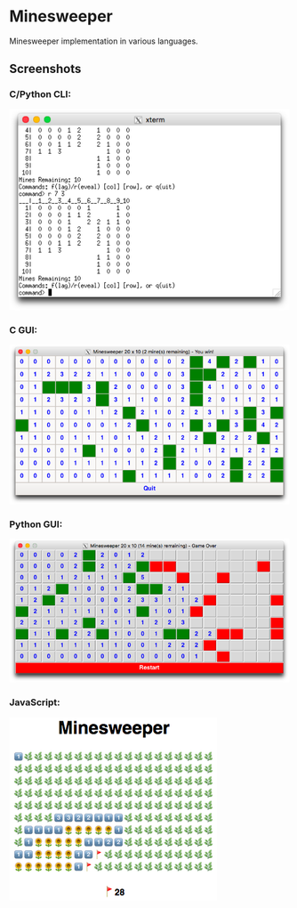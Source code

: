 # Minesweeper
Minesweeper implementation in various languages.

## Screenshots
### C/Python CLI:

![](screenshots/cli.png)

### C GUI:

![](screenshots/c_gui.png)

### Python GUI:

![](screenshots/py_gui.png)

### JavaScript:

![](screenshots/js.png)
